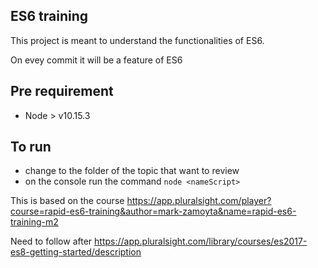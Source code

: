 ## ES6 training 

This project is meant to understand the functionalities of ES6. 

On evey commit it will be a feature of ES6

## Pre requirement 

- Node > v10.15.3

## To run 
- change to the folder of the topic that want to review
- on the console run the command `node <nameScript>`


This is based on the course 
https://app.pluralsight.com/player?course=rapid-es6-training&author=mark-zamoyta&name=rapid-es6-training-m2

Need to follow after 
https://app.pluralsight.com/library/courses/es2017-es8-getting-started/description
